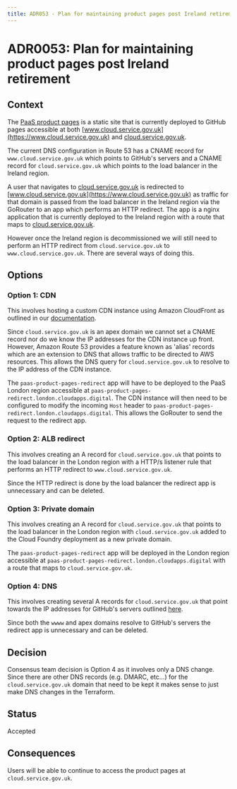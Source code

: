 ```yaml
---
title: ADR053 - Plan for maintaining product pages post Ireland retirement
---
```


# ADR0053: Plan for maintaining product pages post Ireland retirement

## Context

The [PaaS product pages](https://github.com/alphagov/paas-product-pages) is a static site that is currently deployed 
to GitHub pages accessible at both [www.cloud.service.gov.uk](https://www.cloud.service.gov.uk) and [cloud.service.gov.uk](https://cloud.service.gov.uk).

The current DNS configuration in Route 53 has a CNAME record for `www.cloud.service.gov.uk` which points 
to GitHub's servers and a CNAME record for `cloud.service.gov.uk` which points to the load balancer in the Ireland region.

A user that navigates to [cloud.service.gov.uk](https://cloud.service.gov.uk) is redirected to [www.cloud.service.gov.uk](https://www.cloud.service.gov.uk) 
as traffic for that domain is passed from the load balancer in the Ireland region via the GoRouter to an app which performs an HTTP redirect. 
The app is a nginx application that is currently deployed to the Ireland region with a route that maps to [cloud.service.gov.uk](https://cloud.service.gov.uk).

However once the Ireland region is decommissioned we will still need to perform an 
HTTP redirect from `cloud.service.gov.uk` to `www.cloud.service.gov.uk`. There are several ways of doing this.

## Options
### Option 1: CDN

This involves hosting a custom CDN instance using Amazon CloudFront as outlined in our [documentation](https://docs.cloud.service.gov.uk/deploying_services/configure_cdn/).  

Since `cloud.service.gov.uk` is an apex domain we cannot set a CNAME record nor do we know the IP addresses for the 
CDN instance up front. However, Amazon Route 53 provides a feature known as 'alias' records which are an extension to 
DNS that allows traffic to be directed to AWS resources. This allows the DNS query for `cloud.service.gov.uk` to 
resolve to the IP address of the CDN instance.

The `paas-product-pages-redirect` app will have to be deployed to the PaaS London region 
accessible at `paas-product-pages-redirect.london.cloudapps.digital`. The CDN instance will then need to be configured 
to modify the incoming `Host` header to `paas-product-pages-redirect.london.cloudapps.digital`. This allows the 
GoRouter to send the request to the redirect app.

### Option 2: ALB redirect

This involves creating an A record for `cloud.service.gov.uk` that points to the load balancer in the London region 
with a HTTP/s listener rule that performs an HTTP redirect to `www.cloud.service.gov.uk`.

Since the HTTP redirect is done by the load balancer the redirect app is unnecessary and can be deleted.

### Option 3: Private domain

This involves creating an A record for `cloud.service.gov.uk` that points to the load balancer in the London region with
`cloud.service.gov.uk` added to the Cloud Foundry deployment as a new private domain. 

The `paas-product-pages-redirect` app will be deployed in the London region accessible at `paas-product-pages-redirect.london.cloudapps.digital` 
with a route that maps to `cloud.service.gov.uk`.

### Option 4: DNS

This involves creating several A records for `cloud.service.gov.uk` that point towards the IP addresses for GitHub's servers 
outlined [here](https://docs.github.com/en/pages/configuring-a-custom-domain-for-your-github-pages-site/managing-a-custom-domain-for-your-github-pages-site#configuring-an-apex-domain).

Since both the `wwww` and apex domains resolve to GitHub's servers the redirect app is unnecessary and can be deleted.

## Decision

Consensus team decision is Option 4 as it involves only a DNS change. Since there are other DNS records (e.g. DMARC, etc...) 
for the `cloud.service.gov.uk` domain that need to be kept it makes sense to just make DNS changes in the Terraform.

## Status

Accepted

## Consequences

Users will be able to continue to access the product pages at `cloud.service.gov.uk`.
